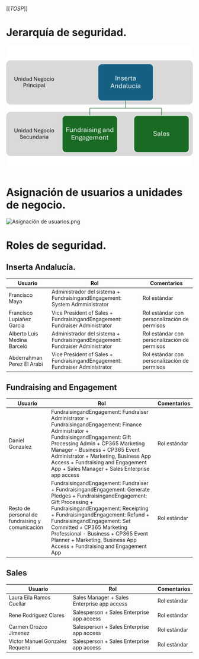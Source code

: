 [[_TOSP_]]

# Jerarquía de seguridad.
![Estructura seguridad.png](/.attachments/Estructura%20seguridad-d752a6d2-4094-4392-91b8-451a2ddcaf4d.png)

# Asignación de usuarios a unidades de negocio.
![Asignación de usuarios.png](/.attachments/Asignación%20de%20usuarios-fd007d20-4c02-40ed-96d9-1762290a18b7.png)

# Roles de seguridad.
## Inserta Andalucía.

| Usuario | Rol | Comentarios |
|--|--|--|
| Francisco Maya | Administrador del sistema + FundraisingandEngagement: System Admministrator | Rol estándar |
| Francisco Lupiañez Garcia | Vice President of Sales + FundraisingandEngagement: Fundraiser Administrator | Rol estándar con personalización de permisos |
| Alberto Luis Medina Barceló | Administrador del sistema + FundraisingandEngagement: Fundraiser Administrator | Rol estándar con personalización de permisos |
| Abderrahman Perez El Arabi | Vice President of Sales + FundraisingandEngagement: Fundraiser Administrator | Rol estándar con personalización de permisos |

## Fundraising and Engagement
| Usuario | Rol | Comentarios |
|--|--|--|
| Daniel Gonzalez | FundraisingandEngagement: Fundraiser Administrator + FundraisingandEngagement: Finance Administrator + FundraisingandEngagement: Gift Processing Admin + CP365 Marketing Manager - Business + CP365 Event Administrator + Marketing, Business App Access + Fundraising and Engagement App + Sales Manager + Sales Enterprise app access | Rol estándar |
| Resto de personal de fundraising y comunicación | FundraisingandEngagement: Fundraiser + FundraisingandEngagement: Generate Pledges + FundraisingandEngagement: Gift Processing + FundraisingandEngagement: Receipting + FundraisingandEngagement: Refund + FundraisingandEngagement: Set Committed + CP365 Marketing Professional - Business + CP365 Event Planner + Marketing, Business App Access + Fundraising and Engagement App | Rol estándar |

## Sales
| Usuario | Rol | Comentarios |
|--|--|--|
| Laura Eila Ramos Cuellar | Sales Manager + Sales Enterprise app access | Rol estándar |
| Rene Rodriguez Clares | Salesperson + Sales Enterprise app access | Rol estándar |
| Carmen Orozco Jimenez | Salesperson + Sales Enterprise app access | Rol estándar |
| Victor Manuel Gonzalez Requena | Salesperson + Sales Enterprise app access | Rol estándar |